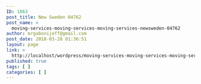```yaml
---
ID: 1863
post_title: New Sweden 04762
post_name: >
  moving-services-moving-services-moving-services-newsweden-04762
author: mrgabonijeff@gmail.com
post_date: 2018-03-28 01:36:51
layout: page
link: >
  http://localhost/wordpress/moving-services-moving-services-moving-services-newsweden-04762/
published: true
tags: [ ]
categories: [ ]
---
```

